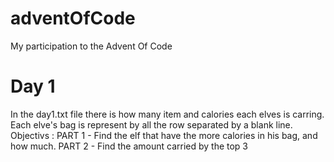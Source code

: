# adventOfCode
My participation to the Advent Of Code

# Day 1
In the day1.txt file there is how many item and calories each elves is carring.
Each elve's bag is represent by all the row separated by a blank line.
Objectivs : 
PART 1 - Find the elf that have the more calories in his bag, and how much.
PART 2 - Find the amount carried by the top 3
